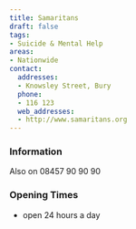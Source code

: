 ```yaml
---
title: Samaritans
draft: false
tags:
- Suicide & Mental Help
areas:
- Nationwide
contact:
  addresses:
  - Knowsley Street, Bury
  phone:
  - 116 123
  web_addresses:
  - http://www.samaritans.org
---
```


### Information
Also on 08457 90 90 90

### Opening Times
* open 24 hours a day

